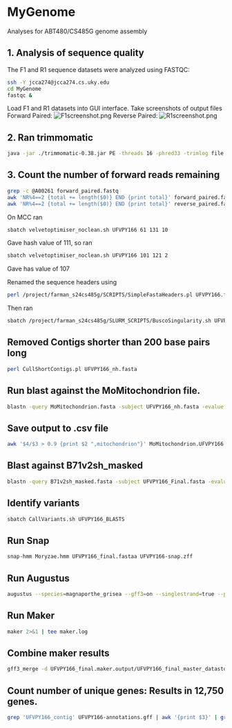 # MyGenome
Analyses for ABT480/CS485G genome assembly

## 1. Analysis of sequence quality
The F1 and R1 sequence datasets were analyzed using FASTQC:
```bash
ssh -Y jcca274@jcca274.cs.uky.edu
cd MyGenome
fastqc &
```
Load F1 and R1 datasets into GUI interface. 
Take screenshots of output files
Forward Paired:
![F1screenshot.png](/data/forward_paired.png)
Reverse Paired:
![R1screenshot.png](/data/reverse_paired.png)
## 2. Ran trimmomatic
```bash
java -jar ./trimmomatic-0.38.jar PE -threads 16 -phred33 -trimlog file.txt UFVPY166_1.fq UFVPY166_2.fq UFVPY166_1_paired.fastq UFVPY166_1unpaired.fastq UFVPY166_2_paired.fastq UFVPY166_2_unpaired.fastq ILLUMINACLIP:adaptors.fasta:2:30:10 SLIDINGWINDOW:20:20 MINLEN:100
```

## 3. Count the number of forward reads remaining
```bash
grep -c @A00261 forward_paired.fastq 
awk 'NR%4==2 {total += length($0)} END {print total}' forward_paired.fastq 
awk 'NR%4==2 {total += length($0)} END {print total}' reverse_paired.fastq 
```

On MCC ran
```bash
sbatch velvetoptimiser_noclean.sh UFVPY166 61 131 10
```
Gave hash value of 111, so ran
```bash
sbatch velvetoptimiser_noclean.sh UFVPY166 101 121 2
```
Gave has value of 107

Renamed the sequence headers using
```bash
perl /project/farman_s24cs485g/SCRIPTS/SimpleFastaHeaders.pl UFVPY166.fasta UFVPY166
```


Then ran
```bash
sbatch /project/farman_s24cs485g/SLURM_SCRIPTS/BuscoSingularity.sh UFVPY166_nh.fasta
```

## Removed Contigs shorter than 200 base pairs long
```bash
perl CullShortContigs.pl UFVPY166_nh.fasta
```

## Run blast against the MoMitochondrion file.
```bash
blastn -query MoMitochondrion.fasta -subject UFVPY166_nh.fasta -evalue 1e-50 -max_target_seqs 20000 -outfmt '6 qseqid sseqid slen length qstart qend sstart send btop' -out MoMitochondrion.UFVPY166.BLAST
```

## Save output to .csv file
```bash
awk '$4/$3 > 0.9 {print $2 ",mitochondrion"}' MoMitochondrion.UFVPY166.BLAST > UFVPY166_mitochondrion.csv
```

## Blast against B71v2sh_masked
```bash
blastn -query B71v2sh_masked.fasta -subject UFVPY166_Final.fasta -evalue 1e-50 -max_target_seqs 20000 -outfmt '6 qseqid sseqid qstart qend sstart send btop' -out B71v2sh.UFVPY166.BLAST
```

## Identify variants
```bash
sbatch CallVariants.sh UFVPY166_BLASTS
```

## Run Snap
```bash
snap-hmm Moryzae.hmm UFVPY166_final.fastaa UFVPY166-snap.zff
```

## Run Augustus
```bash
augustus --species=magnaporthe_grisea --gff3=on --singlestrand=true --progress=true ../snap/UFVPY166_final.fasta > UFVPY166-augustus.gff3
```

## Run Maker
```bash
maker 2>&1 | tee maker.log
```

## Combine maker results
```bash
gff3_merge -d UFVPY166_final.maker.output/UFVPY166_final_master_datastore_index.log -o UFVPY166-annotations.gff
```

## Count number of unique genes: Results in 12,750 genes.
```bash
grep 'UFVPY166_contig' UFVPY166-annotations.gff | awk '{print $3}' | grep 'gene' | wc -l
```
